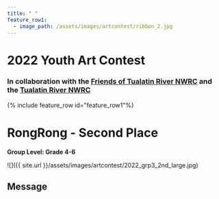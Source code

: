 ```yaml
---
title: " "
feature_row1:
  - image_path: /assets/images/artcontest/ribbon_2.jpg
---
```


# 2022 Youth Art Contest

### In collaboration with the [Friends of Tualatin River NWRC](https://fotr.wildapricot.org/) and the [Tualatin River NWRC](https://www.fws.gov/refuge/Tualatin_River/)

{% include feature_row id="feature_row1"%}

# RongRong - Second Place  

**Group Level: Grade 4-6**  

![]({{ site.url }}/assets/images/artcontest/2022_grp3_2nd_large.jpg)

## Message
